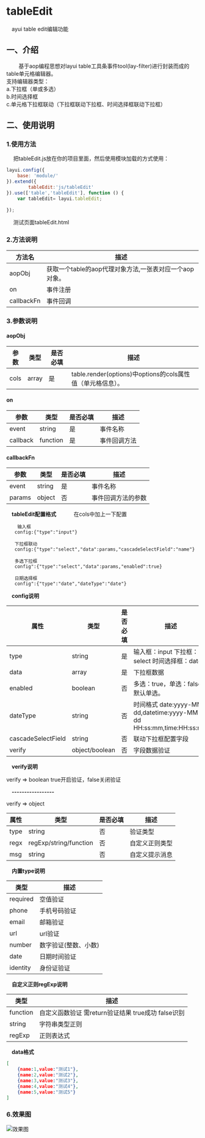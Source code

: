 # tableEdit
&emsp;ayui table edit编辑功能
<br/>

## 一、介绍
&emsp;&emsp; 基于aop编程思想对layui table工具条事件tool(lay-filter)进行封装而成的table单元格编辑器。
<br/>
支持编辑器类型：
<br/>
a.下拉框（单或多选）
<br/>
b.时间选择框
<br/>
c.单元格下拉框联动（下拉框联动下拉框、时间选择框联动下拉框）

## 二、使用说明

### 1.使用方法
&emsp; 把tableEdit.js放在你的项目里面，然后使用模块加载的方式使用：

```javascript
layui.config({
    base: 'module/'
}).extend({
        tableEdit:'js/tableEdit'
}).use(['table','tableEdit'], function () {
    var tableEdit= layui.tableEdit;
    
});
```
&emsp; 测试页面tableEdit.html


### 2.方法说明
方法名 | 描述 |
---          | ----
aopObj       | 获取一个table的aop代理对象方法,一张表对应一个aop对象。
on           | 事件注册
callbackFn   | 事件回调

### 3.参数说明

#### aopObj
参数      | 类型      | 是否必填 | 描述 |
---       | ---       | ---      | -----
cols      | array     | 是       | table.render(options)中options的cols属性值（单元格信息）。

#### on
参数      | 类型    | 是否必填 | 描述 |
---       | ---     | ---      | ----
event     | string  | 是       | 事件名称
callback  | function| 是       | 事件回调方法

#### callbackFn
参数      | 类型    | 是否必填 | 描述 |
---       | ---     | ---      | ----
event     | string  | 是       | 事件名称
params    | object  | 否       | 事件回调方法的参数


&emsp;**tableEdit配置格式**
&emsp;&emsp;&emsp;在cols中加上一下配置
```text
    输入框
   config:{"type":"input"}
```
```text
   下拉框联动
   config:{"type":"select","data":params,"cascadeSelectField":"name"}
```
```text
   多选下拉框
   config":{"type":"select","data":params,"enabled":true}
```
```text
   日期选择框
   config":{"type":"date","dateType":"date"}
```

&emsp;**config说明**

属性               | 类型                 | 是否必填 | 描述 |
---                | ---                  | ---      | -----
type               | string               | 是       | 输入框：input 下拉框：select 时间选择框：date
data               | array                | 是       | 下拉框数据
enabled            | boolean              | 否       | 多选：true，单选：false，默认单选。
dateType           | string               | 否       | 时间格式 date:yyyy-MM-dd,datetime:yyyy-MM-dd HH:ss:mm,time:HH:ss:mm
cascadeSelectField | string               | 否       | 联动下拉框配置字段
verify             | object/boolean       | 否       | 字段数据验证

&emsp;**verify说明**

verify => boolean true开启验证，false关闭验证

&emsp;**-----------------**

verify => object

属性               | 类型                         | 是否必填       | 描述    |
---                | -----                        | ---            | -----
type               | string                       | 否             | 验证类型
regx               | regExp/string/function       | 否             | 自定义正则类型
msg                | string                       | 否             | 自定义提示消息

&emsp;**内置type说明**

类型                   | 描述                
---                    | -----               
required               | 空值验证            
phone                  | 手机号码验证        
email                  | 邮箱验证             
url                    | url验证             
number                 | 数字验证(整数、小数)     
date                   | 日期时间验证        
identity               | 身份证验证          

&emsp;**自定义正则regExp说明**

类型                   | 描述   |
---                    | -----
function               | 自定义函数验证 需return验证结果  true成功 false识别
string                 | 字符串类型正则   
regExp                 | 正则表达式 

&emsp;**data格式**

```json
[
    {name:1,value:"测试1"},
    {name:2,value:"测试2"},
    {name:3,value:"测试3"},
    {name:4,value:"测试4"},
    {name:5,value:"测试5"}
]
```

### 6.效果图
![效果图](https://images.gitee.com/uploads/images/2020/0508/123901_092d3f62_1588195.gif "tableEdit.gif")